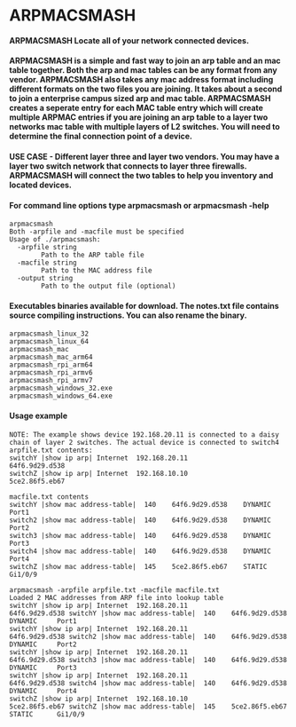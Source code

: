 # ARPMACSMASH
#### ARPMACSMASH Locate all of your network connected devices.
#### ARPMACSMASH is a simple and fast way to join an arp table and an mac table together. Both the arp and mac tables can be any format from any vendor. ARPMACSMASH also takes any mac address format including different formats on the two files you are joining. It takes about a second to join a enterprise campus sized arp and mac table. ARPMACSMASH creates a seperate entry for each MAC table entry which will create multiple ARPMAC entries if you are joining an arp table to a layer two networks mac table with multiple layers of L2 switches. You will need to determine the final connection point of a device.

#### USE CASE - Different layer three and layer two vendors. You may have a layer two switch network that connects to layer three firewalls. ARPMACSMASH will connect the two tables to help you inventory and located devices.

#### For command line options type arpmacsmash or arpmacsmash -help
````
arpmacsmash
Both -arpfile and -macfile must be specified
Usage of ./arpmacsmash:
  -arpfile string
    	Path to the ARP table file
  -macfile string
    	Path to the MAC address file
  -output string
    	Path to the output file (optional)
````
#### Executables binaries available for download. The notes.txt file contains source compiling instructions. You can also rename the binary.
````
arpmacsmash_linux_32
arpmacsmash_linux_64
arpmacsmash_mac
arpmacsmash_mac_arm64
arpmacsmash_rpi_arm64
arpmacsmash_rpi_armv6
arpmacsmash_rpi_armv7
arpmacsmash_windows_32.exe
arpmacsmash_windows_64.exe
````
#### Usage example
````
NOTE: The example shows device 192.168.20.11 is connected to a daisy chain of layer 2 switches. The actual device is connected to switch4
arpfile.txt contents:
switchY |show ip arp| Internet  192.168.20.11            64f6.9d29.d538
switchZ |show ip arp| Internet  192.168.10.10              5ce2.86f5.eb67

macfile.txt contents
switchY |show mac address-table|  140    64f6.9d29.d538    DYNAMIC     Port1
switch2 |show mac address-table|  140    64f6.9d29.d538    DYNAMIC     Port2
switch3 |show mac address-table|  140    64f6.9d29.d538    DYNAMIC     Port3
switch4 |show mac address-table|  140    64f6.9d29.d538    DYNAMIC     Port4
switchZ |show mac address-table|  145    5ce2.86f5.eb67    STATIC      Gi1/0/9

arpmacsmash -arpfile arpfile.txt -macfile macfile.txt            
Loaded 2 MAC addresses from ARP file into lookup table
switchY |show ip arp| Internet  192.168.20.11            64f6.9d29.d538 switchY |show mac address-table|  140    64f6.9d29.d538    DYNAMIC     Port1
switchY |show ip arp| Internet  192.168.20.11            64f6.9d29.d538 switch2 |show mac address-table|  140    64f6.9d29.d538    DYNAMIC     Port2
switchY |show ip arp| Internet  192.168.20.11            64f6.9d29.d538 switch3 |show mac address-table|  140    64f6.9d29.d538    DYNAMIC     Port3
switchY |show ip arp| Internet  192.168.20.11            64f6.9d29.d538 switch4 |show mac address-table|  140    64f6.9d29.d538    DYNAMIC     Port4
switchZ |show ip arp| Internet  192.168.10.10            5ce2.86f5.eb67 switchZ |show mac address-table|  145    5ce2.86f5.eb67    STATIC      Gi1/0/9
````
